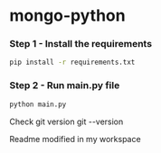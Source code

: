 # mongo-python


### Step 1 - Install the requirements

```bash
pip install -r requirements.txt
```

### Step 2 - Run main.py file

```bash
python main.py
```
Check git version
git --version

Readme modified in my workspace
